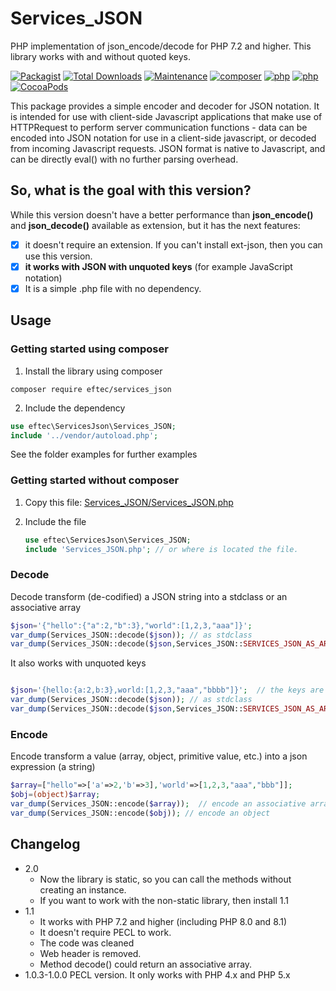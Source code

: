 # Services_JSON
PHP implementation of json_encode/decode for PHP 7.2 and higher.  This library works with and without quoted keys.

[![Packagist](https://img.shields.io/packagist/v/eftec/services_json.svg)](https://packagist.org/packages/eftec/services_json)
[![Total Downloads](https://poser.pugx.org/eftec/services_json/downloads)](https://packagist.org/packages/eftec/services_json)
[![Maintenance](https://img.shields.io/maintenance/yes/2022.svg)]()
[![composer](https://img.shields.io/badge/composer-%3E1.6-blue.svg)]()
[![php](https://img.shields.io/badge/php-7.x-green.svg)]()
[![php](https://img.shields.io/badge/php-8.x-green.svg)]()
[![CocoaPods](https://img.shields.io/badge/docs-70%25-yellow.svg)]()

This package provides a simple encoder and decoder for JSON notation. It is intended for use with client-side Javascript
applications that make use of HTTPRequest to perform server communication functions - data can be encoded into JSON 
notation for use in a client-side javascript, or decoded from incoming Javascript requests. JSON format is native to 
Javascript, and can be directly eval() with no further parsing overhead.

## So, what is the goal with this version?

While this version doesn't have a better performance than **json_encode()** and **json_decode()** available as 
extension, but it has the next features:

- [x]  it doesn't require an extension. If you can't install ext-json, then you can use this version.
- [x] **it works with JSON with unquoted keys** (for example JavaScript notation)
- [x] It is a simple .php file with no dependency.

## Usage

### Getting started using composer

1. Install the library using composer
```shell
composer require eftec/services_json
```
2. Include the dependency
```php
use eftec\ServicesJson\Services_JSON;
include '../vendor/autoload.php';
```

See the folder examples for further examples

### Getting started without composer

1. Copy this file: [Services_JSON/Services_JSON.php](https://github.com/EFTEC/Services_JSON/blob/main/src/Services_JSON.php)

2. Include the file

   ```php
   use eftec\ServicesJson\Services_JSON;
   include 'Services_JSON.php'; // or where is located the file.
   ```


### Decode

Decode transform (de-codified) a JSON string into a stdclass or an associative array

```php
$json='{"hello":{"a":2,"b":3},"world":[1,2,3,"aaa"]}';
var_dump(Services_JSON::decode($json)); // as stdclass
var_dump(Services_JSON::decode($json,Services_JSON::SERVICES_JSON_AS_ARRAY)); // as array
```
It also works with unquoted keys

```php

$json='{hello:{a:2,b:3},world:[1,2,3,"aaa","bbbb"]}';  // the keys are unquoted.
var_dump(Services_JSON::decode($json)); // as stdclass
var_dump(Services_JSON::decode($json,Services_JSON::SERVICES_JSON_AS_ARRAY)); // as array
```

### Encode

Encode transform a value (array, object, primitive value, etc.) into a json expression (a string)

```php
$array=["hello"=>['a'=>2,'b'=>3],'world'=>[1,2,3,"aaa","bbb"]];
$obj=(object)$array;
var_dump(Services_JSON::encode($array));  // encode an associative array
var_dump(Services_JSON::encode($obj)); // encode an object
```


## Changelog

* 2.0
  * Now the library is static, so you can call the methods without creating an instance.
  * If you want to work with the non-static library, then install 1.1
* 1.1
  * It works with PHP 7.2 and higher (including PHP 8.0 and 8.1)
  * It doesn't require PECL to work.
  * The code was cleaned
  * Web header is removed.
  * Method decode() could return an associative array.
* 1.0.3-1.0.0 PECL version. It only works with PHP 4.x and PHP 5.x


